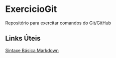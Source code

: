 # ExercicioGit
Repositório para exercitar comandos do Git/GitHub

## Links Úteis
[Sintaxe Básica Markdown](https://www.markdownguide.org/basic-syntax/)